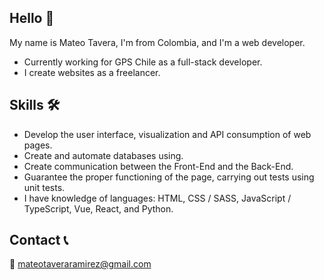 ## Hello 👋

My name is Mateo Tavera, I'm from Colombia, and I'm a web developer.

- Currently working for GPS Chile as a full-stack developer.
- I create websites as a freelancer.

## Skills 🛠️

- Develop the user interface, visualization and API consumption of web pages.
- Create and automate databases using.
- Create communication between the Front-End and the Back-End.
- Guarantee the proper functioning of the page, carrying out tests using unit tests.
- I have knowledge of languages: HTML, CSS / SASS, JavaScript / TypeScript, Vue, React, and Python.

## Contact 📞

📧 mateotaveraramirez@gmail.com

